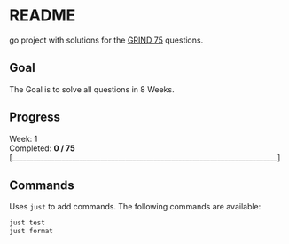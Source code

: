 # README

go project with solutions for the [GRIND 75](https://www.techinterviewhandbook.org/grind75) questions.

## Goal

The Goal is to solve all questions in 8 Weeks.

## Progress

Week: 1\
Completed: **0 / 75**\
[___________________________________________________________________________]


## Commands

Uses `just` to add commands. The following commands are available:

```makefile
just test 
just format
```
